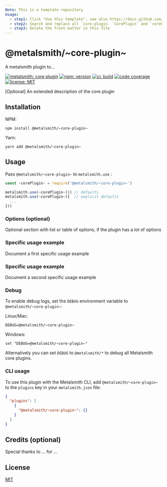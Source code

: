 ```yaml
---
Note: This is a template repository
Usage: 
  - step1: Click "Use this template", see also https://docs.github.com/en/repositories/creating-and-managing-repositories/creating-a-repository-from-a-template, fill in new plugin details
  - step2: Search and replace all `core-plugin` `CorePlugin` and `corePlugin` matches with the name of the plugin
  - step3: Delete the front-matter in this file
---
```

# @metalsmith/~core-plugin~

A metalsmith plugin to...

[![metalsmith: core plugin][metalsmith-badge]][metalsmith-url]
[![npm: version][npm-badge]][npm-url]
[![ci: build][ci-badge]][ci-url]
[![code coverage][codecov-badge]][codecov-url]
[![license: MIT][license-badge]][license-url]

\[Optional\] An extended description of the core plugin

## Installation

NPM:
```
npm install @metalsmith/~core-plugin~
```
Yarn:
```
yarn add @metalsmith/~core-plugin~
```

## Usage

Pass `@metalsmith/~core-plugin~` to `metalsmith.use` :

```js
const ~corePlugin~ = require('@metalsmith/~core-plugin~')

metalsmith.use(~corePlugin~()) // defaults
metalsmith.use(~corePlugin~({  // explicit defaults
  ...
}))
```

### Options (optional)

Optional section with list or table of options, if the plugin has a lot of options

### Specific usage example

Document a first specific usage example

### Specific usage example

Document a second specific usage example

### Debug

To enable debug logs, set the `DEBUG` environment variable to `@metalsmith/~core-plugin~`:

Linux/Mac:
```
DEBUG=@metalsmith/~core-plugin~
```
Windows:
```
set "DEBUG=@metalsmith/~core-plugin~"
```

Alternatively you can set `DEBUG` to `@metalsmith/*` to debug all Metalsmith core plugins.

### CLI usage

To use this plugin with the Metalsmith CLI, add `@metalsmith/~core-plugin~` to the `plugins` key in your `metalsmith.json` file:

```json
{
  "plugins": [
    {
      "@metalsmith/~core-plugin~": {}
    }
  ]
}
```

## Credits (optional)

Special thanks to ... for ...

## License

[MIT](LICENSE)

[npm-badge]: https://img.shields.io/npm/v/@metalsmith/~core-plugin~.svg
[npm-url]: https://www.npmjs.com/package/@metalsmith/~core-plugin~
[ci-badge]: https://app.travis-ci.com/metalsmith/~core-plugin~.svg?branch=master
[ci-url]: https://app.travis-ci.com/github/metalsmith/~core-plugin~
[metalsmith-badge]: https://img.shields.io/badge/metalsmith-core_plugin-green.svg?longCache=true
[metalsmith-url]: https://metalsmith.io
[codecov-badge]: https://img.shields.io/coveralls/github/metalsmith/~core-plugin~
[codecov-url]: https://coveralls.io/github/metalsmith/~core-plugin~
[license-badge]: https://img.shields.io/github/license/metalsmith/~core-plugin~
[license-url]: LICENSE
